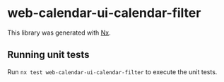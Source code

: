 # web-calendar-ui-calendar-filter

This library was generated with [Nx](https://nx.dev).

## Running unit tests

Run `nx test web-calendar-ui-calendar-filter` to execute the unit tests.
